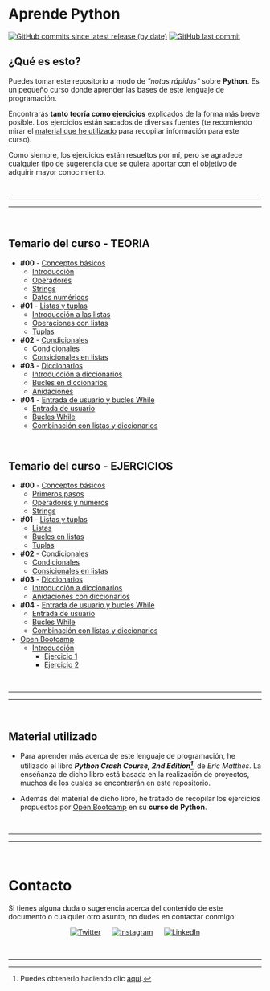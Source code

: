 # Aprende Python

[![GitHub commits since latest release (by date)](https://img.shields.io/github/commits-since/nlarrea/curso-python/fde91fb5c08999d8d28b0131381c89b6b71fc9eb?label=commits%20counter&style=flat-square&labelColor=181717&color=2a9d8f)](https://github.com/nlarrea/curso-python/commits/main)
[![GitHub last commit](https://img.shields.io/github/last-commit/nlarrea/curso-python?style=flat-square&labelColor=181717&color=2a9d8f)](https://github.com/NLarrea/curso-python/commits/main)

## ¿Qué es esto?

Puedes tomar este repositorio a modo de *"notas rápidas"* sobre **Python**. Es un pequeño curso donde aprender las bases de este lenguaje de programación.

Encontrarás **tanto teoría como ejercicios** explicados de la forma más breve posible. Los ejercicios están sacados de diversas fuentes (te recomiendo mirar el [material que he utilizado](#material-utilizado) para recopilar información para este curso).

Como siempre, los ejercicios están resueltos por mí, pero se agradece cualquier tipo de sugerencia que se quiera aportar con el objetivo de adquirir mayor conocimiento.


<br><hr>
<hr><br>

## Temario del curso - TEORIA

* **#00** - [Conceptos básicos](./TEORIA/00_conceptos_basicos/)
    * [Introducción](./TEORIA/00_conceptos_basicos/00_introduccion.py)
    * [Operadores](./TEORIA/00_conceptos_basicos/01_operadores.py)
    * [Strings](./TEORIA/00_conceptos_basicos/02_strings.py)
    * [Datos numéricos](./TEORIA/00_conceptos_basicos/03_numeros.py)
* **#01** - [Listas y tuplas](./TEORIA/01_listas_y_tuplas/)
    * [Introducción a las listas](./TEORIA/01_listas_y_tuplas/00_introduccion_listas.py)
    * [Operaciones con listas](./TEORIA/01_listas_y_tuplas/01_operaciones_con_listas.py)
    * [Tuplas](./TEORIA/01_listas_y_tuplas/02_tuplas.py)
* **#02** - [Condicionales](./TEORIA/02_condicionales/)
    * [Condicionales](./TEORIA/02_condicionales/00_condicionales.py)
    * [Consicionales en listas](./TEORIA/02_condicionales/01_condiciones_en_listas.py)
* **#03** - [Diccionarios](./TEORIA/03_diccionarios/)
    * [Introducción a diccionarios](./TEORIA/03_diccionarios/00_diccionarios.py)
    * [Bucles en diccionarios](./TEORIA/03_diccionarios/01_bucles_en_diccionarios.py)
    * [Anidaciones](./TEORIA/03_diccionarios/02_anidacion.py)
* **#04** - [Entrada de usuario y bucles While](./TEORIA/04_input_y_while/)
    * [Entrada de usuario](./TEORIA/04_input_y_while/00_input.py)
    * [Bucles While](./TEORIA/04_input_y_while/01_while_loop.py)
    * [Combinación con listas y diccionarios](./TEORIA/04_input_y_while/02_uso_en_listas_y_diccionarios.py)

<br>

## Temario del curso - EJERCICIOS

* **#00** - [Conceptos básicos](./EJERCICIOS/00_conceptos_basicos/)
    * [Primeros pasos](./EJERCICIOS/00_conceptos_basicos/00_introduccion.py)
    * [Operadores y números](./EJERCICIOS/00_conceptos_basicos/01_operadores.py)
    * [Strings](./EJERCICIOS/00_conceptos_basicos/02_strings.py)
* **#01** - [Listas y tuplas](./EJERCICIOS/01_listas_y_tuplas/)
    * [Listas](./EJERCICIOS/01_listas_y_tuplas/00_listas.py)
    * [Bucles en listas](./EJERCICIOS/01_listas_y_tuplas/01_operaciones_con_listas.py)
    * [Tuplas](./EJERCICIOS/01_listas_y_tuplas/02_tuplas.py)
* **#02** - [Condicionales](./EJERCICIOS/02_condicionales/)
    * [Condicionales](./EJERCICIOS/02_condicionales/00_condicionales.py)
    * [Consicionales en listas](./EJERCICIOS/02_condicionales/01_condicionales_en_listas.py)
* **#03** - [Diccionarios](./EJERCICIOS/03_diccionarios/)
    * [Introducción a diccionarios](./EJERCICIOS/03_diccionarios/00_diccionarios.py)
    * [Anidaciones con diccionarios](./EJERCICIOS/03_diccionarios/01_anidaciones.py)
* **#04** - [Entrada de usuario y bucles While](./EJERCICIOS/04_input_y_while/)
    * [Entrada de usuario](./EJERCICIOS/04_input_y_while/00_input.py)
    * [Bucles While](./EJERCICIOS/04_input_y_while/01_while.py)
    * [Combinación con listas y diccionarios](./EJERCICIOS/04_input_y_while/02_uso_en_listas_y_diccionarios.py)
* [Open Bootcamp](./EJERCICIOS/OpenBootcamp/)
    * [Introducción](./EJERCICIOS/OpenBootcamp/00-intro/enunciado.md#enunciado-del-ejercicio)
        * [Ejercicio 1](./EJERCICIOS/OpenBootcamp/00-intro/enunciado.md#enunciado-1)
        * [Ejercicio 2](./EJERCICIOS/OpenBootcamp/00-intro/enunciado.md#enunciado-2)


<br><hr>
<hr><br>


## Material utilizado

- Para aprender más acerca de este lenguaje de programación, he utilizado el libro ***Python Crash Course, 2nd Edition[^1]***, de *Eric Matthes*. La enseñanza de dicho libro está basada en la realización de proyectos, muchos de los cuales se encontrarán en este repositorio.

- Además del material de dicho libro, he tratado de recopilar los ejercicios propuestos por [Open Bootcamp](https://open-bootcamp.com/) en su **curso de Python**.


<br><hr>
<hr><br>


# Contacto

Si tienes alguna duda o sugerencia acerca del contenido de este documento o cualquier otro asunto, no dudes en contactar conmigo:

<div align="center">

[![Twitter](https://img.shields.io/badge/Twitter-@nloust_-1DA1F2?style=flat-square&logo=Twitter&logoColor=white&labelColor=181717&label)](https://twitter.com/nloust_) &emsp;
[![Instagram](https://img.shields.io/badge/Instagram-@n.loust-E4405F?style=flat-square&logo=Instagram&logoColor=white&labelColor=181717&label)](https://www.instagram.com/n.loust/) &emsp;
[![LinkedIn](https://img.shields.io/badge/LinkedIn-Naia%20Larrea-0A66C2?style=flat-square&logo=LinkedIn&logoColor=white&labelColor=181717&label)](https://www.linkedin.com/in/naia-larrea/)

</div>


<br><hr>


[^1]: Puedes obtenerlo haciendo clic [aquí](https://www.amazon.com/Python-Crash-Course-2nd-Edition/dp/1593279280). 
